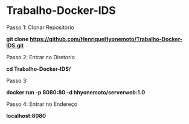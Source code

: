 # Trabalho-Docker-IDS

Passo 1: Clonar Repositorio

  <b>git clone https://github.com/HenriqueHyonemoto/Trabalho-Docker-IDS.git</b>

Passo 2: Entrar no Diretorio

  <b>cd Trabalho-Docker-IDS/</b>

Passo 3: 

  <b>docker run -p 8080:80 -d hhyonemoto/serverweb:1.0</b>

Passo 4: Entrar no Endereço

  <b>localhost:8080</b>
